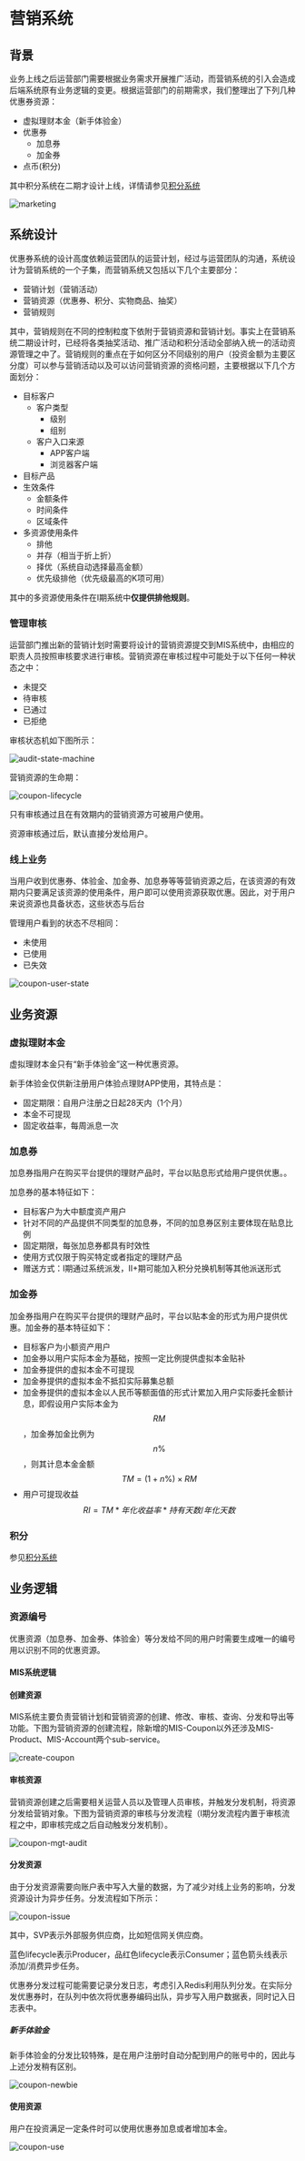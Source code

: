 # 营销系统

## 背景

业务上线之后运营部门需要根据业务需求开展推广活动，而营销系统的引入会造成后端系统原有业务逻辑的变更。根据运营部门的前期需求，我们整理出了下列几种优惠券资源：

* 虚拟理财本金（新手体验金）
* 优惠券
  - 加息券
  - 加金券
* 点币(积分)

其中积分系统在二期才设计上线，详情请参见[积分系统]()

![marketing](/resources/marketing.png)

## 系统设计

优惠券系统的设计高度依赖运营团队的运营计划，经过与运营团队的沟通，系统设计为营销系统的一个子集，而营销系统又包括以下几个主要部分：

* 营销计划（营销活动）
* 营销资源（优惠券、积分、实物商品、抽奖）
* 营销规则

其中，营销规则在不同的控制粒度下依附于营销资源和营销计划。事实上在营销系统二期设计时，已经将各类抽奖活动、推广活动和积分活动全部纳入统一的活动资源管理之中了。营销规则的重点在于如何区分不同级别的用户（投资金额为主要区分度）可以参与营销活动以及可以访问营销资源的资格问题，主要根据以下几个方面划分：

- 目标客户
  - 客户类型
    - 级别
    - 组别
  - 客户入口来源
    - APP客户端
    - 浏览器客户端
- 目标产品
- 生效条件
  - 金额条件
  - 时间条件
  - 区域条件
- 多资源使用条件
  - 排他
  - 并存（相当于折上折）
  - 择优（系统自动选择最高金额）
  - 优先级排他（优先级最高的K项可用）

其中的多资源使用条件在I期系统中**仅提供排他规则**。

### 管理审核

运营部门推出新的营销计划时需要将设计的营销资源提交到MIS系统中，由相应的职责人员按照审核要求进行审核。营销资源在审核过程中可能处于以下任何一种状态之中：

- 未提交
- 待审核
- 已通过
- 已拒绝

审核状态机如下图所示：

![audit-state-machine](/resources/audit-state-machine.png)



营销资源的生命期：

![coupon-lifecycle](/resources/coupon-lifecycle.png)



只有审核通过且在有效期内的营销资源方可被用户使用。

资源审核通过后，默认直接分发给用户。



### 线上业务

当用户收到优惠券、体验金、加金券、加息券等等营销资源之后，在该资源的有效期内只要满足该资源的使用条件，用户即可以使用资源获取优惠。因此，对于用户来说资源也具备状态，这些状态与后台

管理用户看到的状态不尽相同：

- 未使用
- 已使用
- 已失效

![coupon-user-state](/resources/coupon-user-state.png)

## 业务资源

### 虚拟理财本金

虚拟理财本金只有“新手体验金”这一种优惠资源。

新手体验金仅供新注册用户体验点理财APP使用，其特点是：

- 固定期限：自用户注册之日起28天内（1个月）
- 本金不可提现
- 固定收益率，每周派息一次

### 加息券

加息券指用户在购买平台提供的理财产品时，平台以贴息形式给用户提供优惠。。

加息券的基本特征如下：

- 目标客户为大中额度资产用户
- 针对不同的产品提供不同类型的加息券，不同的加息券区别主要体现在贴息比例
- 固定期限，每张加息券都具有时效性
- 使用方式仅限于购买特定或者指定的理财产品
- 赠送方式：I期通过系统派发，II+期可能加入积分兑换机制等其他派送形式

### 加金券

加金券指用户在购买平台提供的理财产品时，平台以贴本金的形式为用户提供优惠。加金券的基本特征如下：

- 目标客户为小额资产用户
- 加金券以用户实际本金为基础，按照一定比例提供虚拟本金贴补
- 加金券提供的虚拟本金不可提现
- 加金券提供的虚拟本金不抵扣实际募集总额
- 加金券提供的虚拟本金以人民币等额面值的形式计累加入用户实际委托金额计息，即假设用户实际本金为$$RM$$，加金券加金比例为$$n\%$$，则其计息本金金额$$TM = (1 + n\%) \times RM$$
- 用户可提现收益$$RI = TM * 年化收益率 * 持有天数 / 年化天数$$

### 积分

参见[积分系统]()

## 业务逻辑

### 资源编号

优惠资源（加息券、加金券、体验金）等分发给不同的用户时需要生成唯一的编号用以识别不同的优惠资源。

#### MIS系统逻辑

#### 创建资源

MIS系统主要负责营销计划和营销资源的创建、修改、审核、查询、分发和导出等功能。下图为营销资源的创建流程，除新增的MIS-Coupon以外还涉及MIS-Product、MIS-Account两个sub-service。

![create-coupon](/resources/create-coupon.png)

#### 审核资源

营销资源创建之后需要相关运营人员以及管理人员审核，并触发分发机制，将资源分发给营销对象。下图为营销资源的审核与分发流程（I期分发流程内置于审核流程之中，即审核完成之后自动触发分发机制）。

![coupon-mgt-audit](/resources/coupon-mgt-audit.png)

#### 分发资源

由于分发资源需要向账户表中写入大量的数据，为了减少对线上业务的影响，分发资源设计为异步任务。分发流程如下所示：

![coupon-issue](/resources/coupon-issue.png)

其中，SVP表示外部服务供应商，比如短信网关供应商。

蓝色lifecycle表示Producer，品红色lifecycle表示Consumer；蓝色箭头线表示添加/消费异步任务。

优惠券分发过程可能需要记录分发日志，考虑引入Redis利用队列分发。在实际分发优惠券时，在队列中依次将优惠券编码出队，异步写入用户数据表，同时记入日志表中。

##### 新手体验金

新手体验金的分发比较特殊，是在用户注册时自动分配到用户的账号中的，因此与上述分发稍有区别。

![coupon-newbie](/resources/coupon-newbie.png)



#### 使用资源

用户在投资满足一定条件时可以使用优惠券加息或者增加本金。

![coupon-use](/resources/coupon-use.png)



